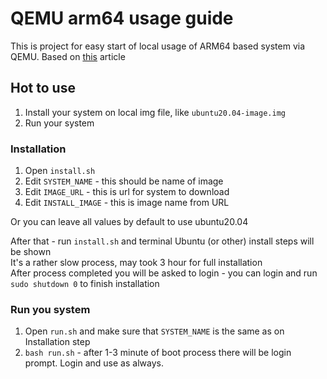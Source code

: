 # QEMU arm64 usage guide

This is project for easy start of local usage of ARM64 based system via QEMU.
Based on [this](https://futurewei-cloud.github.io/ARM-Datacenter/qemu/how-to-launch-aarch64-vm/)
article

## Hot to use

1. Install your system on local img file, like `ubuntu20.04-image.img`
2. Run your system

### Installation

1. Open `install.sh`
2. Edit `SYSTEM_NAME` - this should be name of image
3. Edit `IMAGE_URL` - this is url for system to download
4. Edit `INSTALL_IMAGE` - this is image name from URL

Or you can leave all values by default to use ubuntu20.04

After that - run `install.sh` and terminal Ubuntu (or other)
install steps will be shown  
It's a rather slow process, may took 3 hour for full installation  
After process completed you will be asked to login -
you can login and run `sudo shutdown 0` to finish installation  

### Run you system

1. Open `run.sh` and make sure that `SYSTEM_NAME`
   is the same as on Installation step
2. `bash run.sh` - after 1-3 minute of boot process
   there will be login prompt. Login and use as always.
